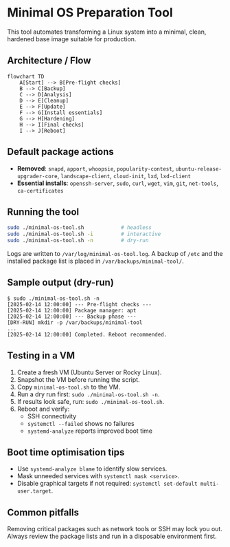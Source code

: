 # Minimal OS Preparation Tool

This tool automates transforming a Linux system into a minimal, clean, hardened base image suitable for production.

## Architecture / Flow

```mermaid
flowchart TD
    A[Start] --> B[Pre-flight checks]
    B --> C[Backup]
    C --> D[Analysis]
    D --> E[Cleanup]
    E --> F[Update]
    F --> G[Install essentials]
    G --> H[Hardening]
    H --> I[Final checks]
    I --> J[Reboot]
```

## Default package actions

- **Removed**: `snapd`, `apport`, `whoopsie`, `popularity-contest`, `ubuntu-release-upgrader-core`, `landscape-client`, `cloud-init`, `lxd`, `lxd-client`
- **Essential installs**: `openssh-server`, `sudo`, `curl`, `wget`, `vim`, `git`, `net-tools`, `ca-certificates`

## Running the tool

```bash
sudo ./minimal-os-tool.sh            # headless
sudo ./minimal-os-tool.sh -i         # interactive
sudo ./minimal-os-tool.sh -n         # dry-run
```

Logs are written to `/var/log/minimal-os-tool.log`. A backup of `/etc` and the installed package list is placed in `/var/backups/minimal-tool/`.

## Sample output (dry-run)

```
$ sudo ./minimal-os-tool.sh -n
[2025-02-14 12:00:00] --- Pre-flight checks ---
[2025-02-14 12:00:00] Package manager: apt
[2025-02-14 12:00:00] --- Backup phase ---
[DRY-RUN] mkdir -p /var/backups/minimal-tool
...
[2025-02-14 12:00:00] Completed. Reboot recommended.
```

## Testing in a VM

1. Create a fresh VM (Ubuntu Server or Rocky Linux).
2. Snapshot the VM before running the script.
3. Copy `minimal-os-tool.sh` to the VM.
4. Run a dry run first: `sudo ./minimal-os-tool.sh -n`.
5. If results look safe, run: `sudo ./minimal-os-tool.sh`.
6. Reboot and verify:
   - SSH connectivity
   - `systemctl --failed` shows no failures
   - `systemd-analyze` reports improved boot time

## Boot time optimisation tips

- Use `systemd-analyze blame` to identify slow services.
- Mask unneeded services with `systemctl mask <service>`.
- Disable graphical targets if not required: `systemctl set-default multi-user.target`.

## Common pitfalls

Removing critical packages such as network tools or SSH may lock you out. Always review the package lists and run in a disposable environment first.
